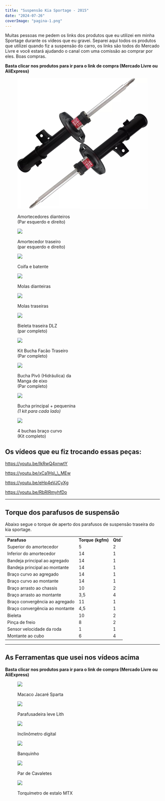 ```yaml
---
title: "Suspensão Kia Sportage - 2015"
date: "2024-07-26"
coverImage: "pagina-1.png"
---
```


Muitas pessoas me pedem os links dos produtos que eu utilizei em minha Sportage durante os vídeos que eu gravei. Separei aqui todos os produtos que utilizei quando fiz a suspensão do carro, os links são todos do Mercado Livre e você estará ajudando o canal com uma comissão ao comprar por eles. Boas compras.

**Basta clicar nos produtos para ir para o link de compra (Mercado Livre ou AliExpress)**
<div class="figure-grid">
<figure>

[![](media/d_nq_np_2x_804688-mlb53249058497_012023-f.webp)](https://mercadolivre.com/sec/19gvgqi)

<figcaption>

Amortecedores dianteiros  
(Par esquerdo e direito)

</figcaption>

</figure>

<figure>

[![](https://garagemdomadeira.com/wp-content/uploads/2024/07/screenshot-2024-07-26-as-18.14.01.jpg?w=625)](https://mercadolivre.com/sec/2uUPHZm)

<figcaption>

Amortecedor traseiro  
(par esquerdo e direito)

</figcaption>

</figure>

<figure>

[![](https://garagemdomadeira.com/wp-content/uploads/2024/07/d_nq_np_2x_642779-mlb25852308899_082017-f.webp?w=400)](https://mercadolivre.com/sec/2WJXnaG)

<figcaption>

Coifa e batente

</figcaption>

</figure>

<figure>

[![](https://garagemdomadeira.com/wp-content/uploads/2024/07/d_nq_np_2x_696267-mlb69852734979_062023-f.webp?w=921)](https://mercadolivre.com/sec/1DLNTtY)

<figcaption>

Molas dianteiras

</figcaption>

</figure>

<figure>

[![](https://garagemdomadeira.com/wp-content/uploads/2024/07/screenshot-2024-07-26-as-18.16.34.jpg?w=607)](https://mercadolivre.com/sec/1N1WHHr)

<figcaption>

Molas traseiras

</figcaption>

</figure>

<figure>

[![](https://garagemdomadeira.com/wp-content/uploads/2024/07/screenshot-2024-07-26-as-18.17.35.jpg?w=634)](https://mercadolivre.com/sec/1NbQ5Qn)

<figcaption>

Bieleta traseira DLZ  
(par completo)

</figcaption>

</figure>

<figure>

[![](https://garagemdomadeira.com/wp-content/uploads/2024/08/screenshot-2024-08-22-as-10.23.50.jpg?w=635)](https://mercadolivre.com/sec/1sbv8md)

<figcaption>

Kit Bucha Facão Traseiro  
(Par completo)

</figcaption>

</figure>

<figure>

[![](https://garagemdomadeira.com/wp-content/uploads/2024/08/screenshot-2024-08-22-as-10.25.12.jpg?w=657)](https://mercadolivre.com/sec/26v5NX5)

<figcaption>

Bucha Pivô (Hidráulica) da  
Manga de eixo  
(Par completo)

</figcaption>

</figure>

<figure>

[![](https://garagemdomadeira.com/wp-content/uploads/2024/08/screenshot-2024-08-22-as-10.26.00.jpg?w=603)](https://mercadolivre.com/sec/1qxroVC)

<figcaption>

Bucha principal + pequenina  
_(1 kit para cada lado)_

</figcaption>

</figure>

<figure>

[![](https://garagemdomadeira.com/wp-content/uploads/2024/08/screenshot-2024-08-22-as-10.26.05.jpg?w=534)](https://mercadolivre.com/sec/1sHtjrj)

<figcaption>

4 buchas braço curvo  
(Kit completo)

</figcaption>

</figure>

</div>


## Os vídeos que eu fiz trocando essas peças:

https://youtu.be/IkRwQ4xnwtY

https://youtu.be/xCa1Hs\_\_MEw

https://youtu.be/eHp4eVJCyXg

https://youtu.be/RbRlRmyhfDo

* * *

## **Torque dos parafusos de suspensão**

Abaixo segue o torque de aperto dos parafusos de suspensão traseira do kia sportage.

<table><tbody><tr><td><strong>Parafuso</strong></td><td><strong>Torque (kgfm)</strong></td><td><strong>Qtd</strong></td></tr><tr><td>Superior do amortecedor</td><td>5</td><td>2</td></tr><tr><td>Inferior do amortecedor</td><td>14</td><td>1</td></tr><tr><td>Bandeja principal ao agregado</td><td>14</td><td>1</td></tr><tr><td>Bandeja principal ao montante</td><td>14</td><td>1</td></tr><tr><td>Braço curvo ao agregado</td><td>14</td><td>1</td></tr><tr><td>Braço curvo ao montante</td><td>14</td><td>1</td></tr><tr><td>Braço arrasto ao chassis</td><td>10</td><td>2</td></tr><tr><td>Braço arrasto ao montante</td><td>3,5</td><td>4</td></tr><tr><td>Braço convergência ao agregado</td><td>11</td><td>1</td></tr><tr><td>Braço convergência ao montante</td><td>4,5</td><td>1</td></tr><tr><td>Bieleta</td><td>10</td><td>2</td></tr><tr><td>Pinça de freio</td><td>8</td><td>2</td></tr><tr><td>Sensor velocidade da roda</td><td>1</td><td>1</td></tr><tr><td>Montante ao cubo</td><td>6</td><td>4</td></tr></tbody></table>

* * *

## As Ferramentas que usei nos vídeos acima

**Basta clicar nos produtos para ir para o link de compra (Mercado Livre ou AliExpress)**

<figure>

[![](https://garagemdomadeira.com/wp-content/uploads/2024/08/screenshot-2024-08-26-as-17.02.06.jpg?w=581)](https://mercadolivre.com/sec/2dH94oA)

<figcaption>

Macaco Jacaré Sparta

</figcaption>

</figure>

<figure>

[![](https://garagemdomadeira.com/wp-content/uploads/2024/08/screenshot-2024-08-26-as-17.03.06.jpg?w=853)](https://mercadolivre.com/sec/2ToBbj3)

<figcaption>

Parafusadeira leve Lith

</figcaption>

</figure>

<figure>

[![](https://garagemdomadeira.com/wp-content/uploads/2024/08/screenshot-2024-08-26-as-17.04.58.jpg?w=423)](https://s.click.aliexpress.com/e/_DmODlOf)

<figcaption>

Inclinômetro digital

</figcaption>

</figure>

<figure>

[![](https://garagemdomadeira.com/wp-content/uploads/2024/08/screenshot-2024-08-26-as-17.09.08.jpg?w=611)](https://mercadolivre.com/sec/1u8N2vW)

<figcaption>

Banquinho

</figcaption>

</figure>

<figure>

[![](https://garagemdomadeira.com/wp-content/uploads/2024/08/screenshot-2024-08-26-as-17.11.05.jpg?w=574)](https://mercadolivre.com/sec/2wMLMjU)

<figcaption>

Par de Cavaletes

</figcaption>

</figure>

<figure>

[![](https://garagemdomadeira.com/wp-content/uploads/2024/08/screenshot-2024-08-26-as-17.12.57.jpg?w=692)](https://mercadolivre.com/sec/1Hi5aJb)

<figcaption>

Torquímetro de estalo MTX

</figcaption>

</figure>
